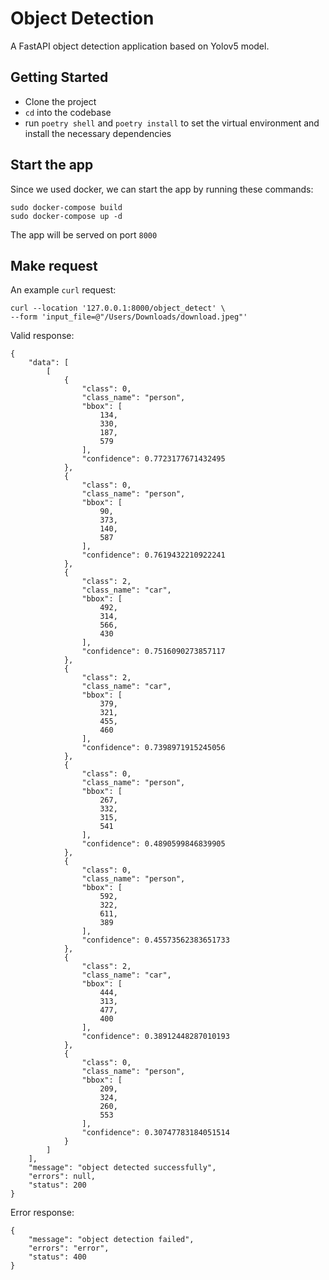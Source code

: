# Object Detection

A FastAPI object detection application based on Yolov5 model.

## Getting Started

- Clone the project
- `cd` into the codebase
- run `poetry shell` and `poetry install` to set the virtual environment and install the necessary dependencies

## Start the app
Since we used docker, we can start the app by running these commands:

```
sudo docker-compose build
sudo docker-compose up -d
```
The app will be served on port `8000`

## Make request

An example `curl` request:

``` 
curl --location '127.0.0.1:8000/object_detect' \
--form 'input_file=@"/Users/Downloads/download.jpeg"'
```

Valid response:
``` 
{
    "data": [
        [
            {
                "class": 0,
                "class_name": "person",
                "bbox": [
                    134,
                    330,
                    187,
                    579
                ],
                "confidence": 0.7723177671432495
            },
            {
                "class": 0,
                "class_name": "person",
                "bbox": [
                    90,
                    373,
                    140,
                    587
                ],
                "confidence": 0.7619432210922241
            },
            {
                "class": 2,
                "class_name": "car",
                "bbox": [
                    492,
                    314,
                    566,
                    430
                ],
                "confidence": 0.7516090273857117
            },
            {
                "class": 2,
                "class_name": "car",
                "bbox": [
                    379,
                    321,
                    455,
                    460
                ],
                "confidence": 0.7398971915245056
            },
            {
                "class": 0,
                "class_name": "person",
                "bbox": [
                    267,
                    332,
                    315,
                    541
                ],
                "confidence": 0.4890599846839905
            },
            {
                "class": 0,
                "class_name": "person",
                "bbox": [
                    592,
                    322,
                    611,
                    389
                ],
                "confidence": 0.45573562383651733
            },
            {
                "class": 2,
                "class_name": "car",
                "bbox": [
                    444,
                    313,
                    477,
                    400
                ],
                "confidence": 0.38912448287010193
            },
            {
                "class": 0,
                "class_name": "person",
                "bbox": [
                    209,
                    324,
                    260,
                    553
                ],
                "confidence": 0.30747783184051514
            }
        ]
    ],
    "message": "object detected successfully",
    "errors": null,
    "status": 200
}
```

Error response:

``` 
{
    "message": "object detection failed",
    "errors": "error",
    "status": 400
}
```
